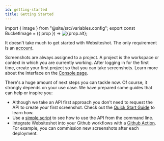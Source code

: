 ```yaml
---
id: getting-started
title: Getting Started
---
```


import { image } from "@site/src/variables.config";
export const BucketImage = ({ prop }) => <img src={prop.src} alt={prop.alt} />;

It doesn't take much to get started with Websiteshot. The only requirement is an [account](https://console.websiteshot.app).

<BucketImage prop={image.app.login}></BucketImage>

Screenshots are always assigned to a project. A project is the workspace or context in which you are currently working. After logging in for the first time, create your first project so that you can take screenshots. Learn more about the interface on the [Console page](./console.md).

There's a huge amount of next steps you can tackle now. Of course, it strongly depends on your use case. We have prepared some guides that can help or inspire you:

- Although we take an API first approach you don't need to request the API to create your first screenshot. Check out the [Quick Start Guide](../guides/quickstart.md) to learn how.
- Use a [simple script](../guides/simple-script.md) to see how to use the API from the command line.
- Integrate Websiteshot into your Github workflows with a [Github Action](../guides/github-action.md). For example, you can commission new screenshots after each deployment.
